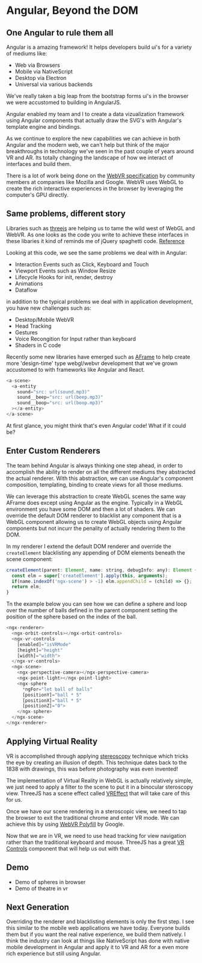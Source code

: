 # Angular, Beyond the DOM

## One Angular to rule them all
Angular is a amazing framework! It helps developers build
ui's for a variety of mediums like:

- Web via Browsers
- Mobile via NativeScript
- Desktop via Electron
- Universal via various backends

We've really taken a big leap from the bootstrap forms ui's in
the browser we were accustomed to building in AngularJS.

Angular enabled my team and I to create a data vizualization
framework using Angular components that actually draw the SVG's
with Angular's template engine and bindings.

As we continue to explore the new capabilities we can achieve
in both Angular and the modern web, we can't help but think of
the major breakthroughs in technology we've seen in the past couple
of years around VR and AR. Its totally changing the landscape of
how we interact of interfaces and build them.

There is a lot of work being done on the [WebVR specification](https://w3c.github.io/webvr/)
by community members at companies like Mozilla and Google. WebVR uses
WebGL to create the rich interactive experiences in the browser by
leveraging the computer's GPU directly.


## Same problems, different story
Libraries such as [threejs](https://threejs.org/) are helping us to
tame the wild west of WebGL and WebVR. As one looks as the code
you write to achieve these interfaces in these libaries it kind of
reminds me of jQuery spaghetti code. [Reference](https://github.com/mrdoob/three.js/blob/master/examples/webgl_geometry_colors.html)

Looking at this code, we see the same problems we deal with in Angular:
- Interaction Events such as Click, Keyboard and Touch
- Viewport Events such as Window Resize
- Lifecycle Hooks for init, render, destroy
- Animations
- Dataflow

in addition to the typical problems we deal with in application development,
you have new challenges such as:
- Desktop/Mobile WebVR
- Head Tracking
- Gestures
- Voice Recongition for Input rather than keyboard
- Shaders in C code

Recently some new libraries have emerged such as [AFrame](https://aframe.io/) to help
create more 'design-time' type webgl/webvr development that we've grown accustomed
to with frameworks like Angular and React.

```javascript
<a-scene>
  <a-entity
    sound="src: url(sound.mp3)"
    sound__beep="src: url(beep.mp3)"
    sound__boop="src: url(boop.mp3)"
  ></a-entity>
</a-scene>
```

At first glance, you might think that's even Angular code! What if it could be?


## Enter Custom Renderers
The team behind Angular is always thinking one step ahead, in order
to accomplish the ability to render on all the different mediums they
abstracted the actual renderer. With this abstraction, we can use
Angular's component composition, templating, binding to create views
for all those mediums.

We can leverage this abstraction to create WebGL scenes the same way
AFrame does except using Angular as the engine. Typically in a WebGL
environment you have some DOM and then a lot of shaders. We can override
the default DOM renderer to blacklist any component that is a WebGL
component allowing us to create WebGL objects using Angular components
but not incurr the penality of actually rendering them to the DOM.

In my renderer I extend the default DOM renderer and override
the `createElement` blacklisting any appending of DOM elements
beneath the scene component:

```javascript
createElement(parent: Element, name: string, debugInfo: any): Element {
  const elm = super['createElement'].apply(this, arguments);
  if(name.indexOf('ngx-scene') > -1) elm.appendChild = (child) => {};
  return elm;
}
```

Tn the example below you can see how we can define a sphere
and loop over the number of balls defined in the parent component
setting the position of the sphere based on the index of the ball.

```javascript
<ngx-renderer>
  <ngx-orbit-controls></ngx-orbit-controls>
  <ngx-vr-controls
    [enabled]="isVRMode"
    [height]="height"
    [width]="width">
  </ngx-vr-controls>
  <ngx-scene>
    <ngx-perspective-camera></ngx-perspective-camera>
    <ngx-point-light></ngx-point-light>
    <ngx-sphere
      *ngFor="let ball of balls"
      [positionY]="ball * 5"
      [positionX]="ball * 5"
      [positionZ]="0">
    </ngx-sphere>
  </ngx-scene>
</ngx-renderer>
```


## Applying Virtual Reality
VR is accomplished through applying [stereoscopy](https://en.wikipedia.org/wiki/Stereoscopy) technique
which tricks the eye by creating an illusion of depth. This technique dates back to the 1838 with
drawings, this was before photography was even invented!

The implementation of Virtual Reality in WebGL is actually relatively simple, we just need to
apply a filter to the scene to put it in a binocular steroscopy view. ThreeJS has a scene effect
called [VREffect](https://github.com/mrdoob/three.js/blob/dev/examples/js/effects/VREffect.js)
that will take care of this for us.

Once we have our scene rendering in a steroscopic view, we need to tap the browser to
exit the traditional chrome and enter VR mode. We can achieve this by using 
[WebVR Polyfill](https://github.com/googlevr/webvr-polyfill) by Google.

Now that we are in VR, we need to use head tracking for view navigation
rather than the traditional keyboard and mouse. ThreeJS has a great 
[VR Controls](https://github.com/mrdoob/three.js/blob/dev/examples/js/controls/VRControls.js)
component that will help us out with that.


## Demo
- Demo of spheres in browser
- Demo of theatre in vr


## Next Generation
Overriding the renderer and blacklisting elements is only the first step. I see this
similar to the mobile web applications we have today. Everyone builds them but if 
you want the real native experience, we build them natively. I think the industry can
look at things like NativeScript has done with native mobile development in Angular
and apply it to VR and AR for a even more rich experience but still using Angular.
